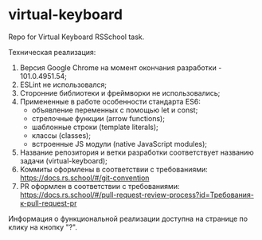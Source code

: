 # virtual-keyboard
Repo for Virtual Keyboard RSSchool task.

Техническая реализация:
1. Версия Google Chrome на момент окончания разработки - 101.0.4951.54;
2. ESLint не использовался;
3. Сторонние библиотеки и фреймворки не использовались;
4. Примененные в работе особенности стандарта ES6:
   - объявление переменных с помощью let и const;
   - стрелочные функции (arrow functions);
   - шаблонные строки (template literals);
   - классы (classes);
   - встроенные JS модули (native JavaScript modules);
5. Название репозитория и ветки разработки соответствует названию задачи (virtual-keyboard);
6. Коммиты оформлены в соответствии с требованиями: https://docs.rs.school/#/git-convention
7. PR оформлен в соответствии с требованиями: https://docs.rs.school/#/pull-request-review-process?id=Требования-к-pull-request-pr

Информация о функциональной реализации доступна на странице по клику на кнопку "?".
